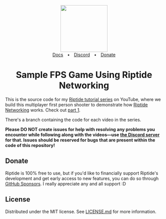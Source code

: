 <div align="center">
  <a href="https://github.com/RiptideNetworking/Riptide">
    <img src="https://riptide.tomweiland.net/images/logo.png" width="150px" height="auto">
  </a>
</div>
<div align="center"><a href="https://riptide.tomweiland.net">Docs</a>&emsp;<b>•</b>&emsp;<a href="https://discord.gg/tomweiland">Discord</a>&emsp;<b>•</b>&emsp;<a href="https://github.com/sponsors/tom-weiland">Donate</a></div>
<h1 align="center">Sample FPS Game Using Riptide Networking</h1>

This is the source code for my [Riptide tutorial series](https://youtube.com/playlist?list=PLXkn83W0Qkfn3qF7NU4OEtVwOD6U2wphJ) on YouTube, where we build this multiplayer first person shooter to demonstrate how [Riptide Networking](https://github.com/RiptideNetworking/Riptide) works. Check out [part 1](https://youtu.be/6kWNZOFcFQw).

There's a branch containing the code for each video in the series.

**Please DO NOT create issues for help with resolving any problems you encounter while following along with the videos—use [the Discord server](https://discord.com/invite/tomweiland) for that. Issues should be reserved for bugs that are present within the code of this repository!**

## Donate

Riptide is 100% free to use, but if you'd like to financially support Riptide's development and get early access to new features, you can do so through [GitHub Sponsors](https://github.com/sponsors/tom-weiland). I really appreciate any and all support :D

## License

Distributed under the MIT license. See [LICENSE.md](LICENSE.md) for more information.